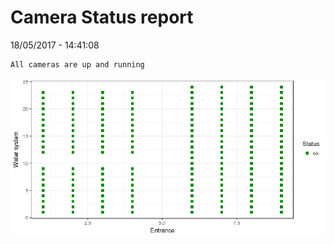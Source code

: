Camera Status report
================
18/05/2017 - 14:41:08

    All cameras are up and running

![](camreport_files/figure-markdown_github/unnamed-chunk-2-1.png)
